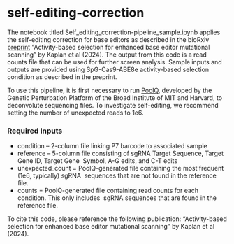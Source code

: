 # self-editing-correction

The notebook titled Self_editing_correction-pipeline_sample.ipynb applies the self-editing correction for base editors as described in the bioRxiv [preprint](https://www.biorxiv.org/content/10.1101/2024.11.12.622254v1) “Activity-based selection for enhanced base editor mutational scanning” by Kaplan et al (2024). The output from this code is a read counts file that can be used for further screen analysis. Sample inputs and outputs are provided using SpG-Cas9-ABE8e activity-based selection condition as described in the preprint.

To use this pipeline, it is first necessary to run [PoolQ](https://portals.broadinstitute.org/gpp/public/software/poolq), developed by the Genetic Perturbation Platform of the Broad Institute of MIT and Harvard, to deconvolute sequencing files. To investigate self-editing, we recommend setting the number of unexpected reads to 1e6. 

### Required Inputs
- condition – 2-column file linking P7 barcode to associated sample 
- reference – 5-column file consisting of sgRNA Target Sequence, Target Gene ID, Target Gene 
Symbol, A-G edits, and C-T edits
- unexpected_count = PoolQ-generated file containing the most frequent (1e6, typically) sgRNA 
sequences that are not found in the reference file.
- counts = PoolQ-generated file containing read counts for each condition. This only includes 
sgRNA sequences that are found in the reference file.

To cite this code, please reference the following publication: “Activity-based selection for enhanced base editor mutational scanning” by Kaplan et al (2024).


